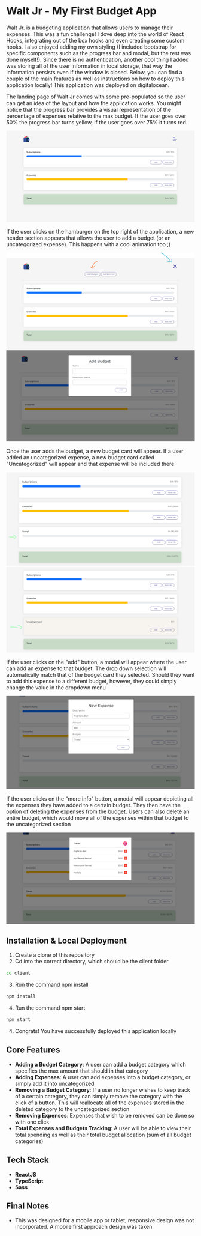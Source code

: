 # Walt Jr - My First Budget App

Walt Jr. is a budgeting application that allows users to manage their expenses.  This was a fun challenge! I dove deep into the world of React Hooks, integrating out of the box hooks and even creating some custom hooks. I also enjoyed adding my own styling (I included bootstrap for specific components such as the progress bar and modal, but the rest was done myself!). Since there is no authentication, another cool thing I added was storing all of the user information in local storage, that way the information persists even if the window is closed. Below, you can find a couple of the main features as well as instructions on how to deploy this application locally! This application was deployed on digitalocean.

The landing page of Walt Jr comes with some pre-populated so the user can get an idea of the layout and how the application works. You might notice that the progress bar provides a visual representation of the percentage of expenses relative to the max budget. If the user goes over 50% the progress bar turns yellow, if the user goes over 75% it turns red.

![screenshot #1](./client/public/app-images/screenshot-1.png)

If the user clicks on the hamburger on the top right of the application, a new header section appears that allows the user to add a budget (or an uncategorized expense). This happens with a cool animation too ;)

![screenshot #2](./client/public/app-images/screenshot-2.png)
![screenshot #3](./client/public/app-images/screenshot-3.png)

Once the user adds the budget, a new budget card will appear. If a user added an uncategorized expense, a new budget card called "Uncategorized" will appear and that expense will be included there

![screenshot #4](./client/public/app-images/screenshot-4.png)
![screenshot #5](./client/public/app-images/screenshot-5.png)

If the user clicks on the "add" button, a modal will appear where the user can add an expense to that budget. The drop down selection will automatically match that of the budget card they selected. Should they want to add this expense to a different budget, however, they could simply change the value in the dropdown menu

![screenshot #6](./client/public/app-images/screenshot-6.png)


If the user clicks on the "more info" button, a modal will appear depicting all the expenses they have added to a certain budget. They then have the option of deleting the expenses from the budget. Users can also delete an entire budget, which would move all of the expenses within that budget to the uncategorized section

![screenshot #7](./client/public/app-images/screenshot-7.png)





## Installation & Local Deployment

1) Create a clone of this repository
2) Cd into the correct directory, which should be the client folder

```bash
cd client
```

3) Run the command npm install

```bash
npm install
```

4) Run the command npm start

```bash
npm start
```

4) Congrats! You have successfully deployed this application locally

## Core Features

* **Adding a Budget Category**: A user can add a budget category which specifies the max amount that should in that category
* **Adding Expenses**: A user can add expenses into a budget category, or simply add it into uncategorized 
* **Removing a Budget Category**: If a user no longer wishes to keep track of a certain category, they can simply remove the category with the click of a button. This will reallocate all of the expenses stored in the deleted category to the uncategorized section
* **Removing Expenses**: Expenses that wish to be removed can be done so with one click
* **Total Expenses and Budgets Tracking**: A user will be able to view their total spending as well as their total budget allocation (sum of all budget categories)

## Tech Stack

* **ReactJS**
* **TypeScript**
* **Sass**

## Final Notes

* This was designed for a mobile app or tablet, responsive design was not incorporated. A mobile first approach design was taken.